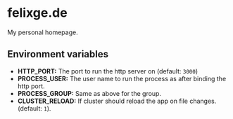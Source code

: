 # felixge.de

My personal homepage.

## Environment variables

* **HTTP_PORT:** The port to run the http server on (default: `3000`)
* **PROCESS_USER:** The user name to run the process as after binding the http port.
* **PROCESS_GROUP:** Same as above for the group.
* **CLUSTER_RELOAD:** If cluster should reload the app on file changes. (default: `1`).
